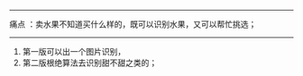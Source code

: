 *********************
痛点 ：卖水果不知道买什么样的，既可以识别水果，又可以帮忙挑选；

*********************

1. 第一版可以出一个图片识别，
2. 第二版根绝算法去识别甜不甜之类的；